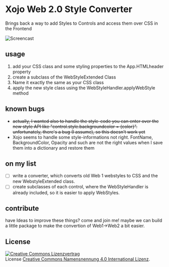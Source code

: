 # Xojo Web 2.0 Style Converter
 Brings back a way to add Styles to Controls and access them over CSS in the Frontend
 
![Screencast]( https://github.com/StadtLandNetz/Xojo-Web-2.0-Style-Converter/blob/master/Screenshot.gif "Screencast to show how the classes are applied")

## usage
1) add your CSS class and some styling properties to the App.HTMLheader property
2) create a subclass of the WebStyleExtended Class
3) Name it exactly the same as your CSS class
4) apply the new style class using the WebStyleHandler.applyWebStyle method


## known bugs
- ~~actually, I wanted also to handle the style-code you can enter over the new style API like "control.style.backgroundcolor = {color}". unfortunately, there's a bug (I assume), so this doesn't work yet~~
- Xojo seems to handle some style-informations not right. FontName, BackgroundColor, Opacity and such are not the right values when I save them into a dictionary and restore them

## on my list
- [ ] write a converter, which converts old Web 1 webstyles to CSS and the new WebstyleExtended class.
- [ ] create subclasses of each control, where the WebStyleHandler is already included, so it is easier to apply WebStyles.

## contribute
have Ideas to improve these things? come and join me! maybe we can build a little package to make the convertion of Web1->Web2 a bit easier.

## License 
<a rel="license" href="http://creativecommons.org/licenses/by/4.0/"><img alt="Creative Commons Lizenzvertrag" style="border-width:0" src="https://i.creativecommons.org/l/by/4.0/88x31.png" /></a><br />License <a rel="license" href="http://creativecommons.org/licenses/by/4.0/">Creative Commons Namensnennung 4.0 International Lizenz</a>.
